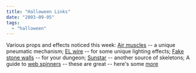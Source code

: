 ```yaml
---
title: "Halloween Links"
date: "2003-09-05"
tags: 
  - "halloween"
---
```


Various props and effects noticed this week: [Air muscles](http://www.imagesco.com/articles/airmuscle/AirMuscleDescription03.html) -- a unique pneumatic mechanism; [EL wire](www.coolight.com) -- for some unique lighting effects; [Fake stone walls](http://www.halloween-magazine.com/sfx/dungeon_walls1.html) -- for your dungeon; [Sunstar](http://www.sunstargifts.com/public_html/Catalogs/Halloween%202003/17.htm) \-- another source of skeletons; A guide to [web spinners](http://www.wickedstone.com/Html/web_spinner.htm) \-- these are great -- here's some [more](http://www.ghostride.com/products/cob_web/)
